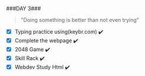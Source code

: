 ###DAY 3###
>"Doing something is better than not even trying"
- [x] Typing practice using(keybr.com) ✔️
- [x] Complete the webpage ✔️
- [x] 2048 Game ✔️
- [x] Skill Rack ✔️
- [x] Webdev Study Html ✔️